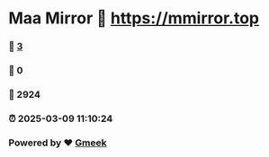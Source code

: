 # Maa Mirror :link: https://mmirror.top 
### :page_facing_up: [3](https://mmirror.top/tag.html) 
### :speech_balloon: 0 
### :hibiscus: 2924 
### :alarm_clock: 2025-03-09 11:10:24 
### Powered by :heart: [Gmeek](https://github.com/Meekdai/Gmeek)

